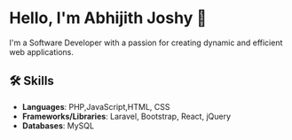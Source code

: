 # Hello, I'm Abhijith Joshy 👋

I'm a Software Developer with a passion for creating dynamic and efficient web applications.

## 🛠 Skills
- **Languages**: PHP,JavaScript,HTML, CSS
- **Frameworks/Libraries**: Laravel, Bootstrap, React, jQuery
- **Databases**: MySQL

